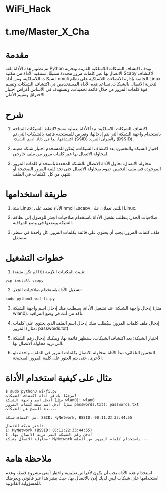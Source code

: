 # WiFi_Hack 
# t.me/Master_X_Cha

# مقدمة 
تم تطوير هذه الأداة بلغة Python بهدف اكتشاف الشبكات اللاسلكية القريبة وتجربة الاتصال بها عبر كلمات مرور محددة مسبقًا. تستفيد الأداة من مكتبة Scapy لاكتشاف الشبكات اللاسلكية، ومن أداة nmcli الخاصة بإدارة الاتصالات اللاسلكية على نظام Linux لتجربة الاتصال بالشبكات. تساعد هذه الأداة المستخدمين في اكتشاف الشبكات وتقييم قوة كلمات المرور من خلال قائمة تخمينات، وتستهدف في الأساس أغراض اختبار الاختراق وتقييم الأمان.

# شرح 
1. اكتشاف الشبكات اللاسلكية: تبدأ الأداة بعملية مسح لالتقاط الشبكات المتاحة باستخدام واجهة الشبكة التي يتم إدخالها، وتعرض للمستخدم قائمة بالشبكات التي تم اكتشافها، بما في ذلك اسم الشبكة (SSID) والعنوان الفريد (BSSID).


2. اختيار الشبكة والتخمين: بعد اكتشاف الشبكات، يُمكن للمستخدم اختيار شبكة معينة لمحاولة الاتصال بها عبر كلمات مرور من ملف خارجي.


3. محاولة الاتصال: تحاول الأداة الاتصال بالشبكة المحددة باستخدام كلمات المرور الموجودة في ملف التخمين. تقوم بمحاولة الاتصال حتى تجد كلمة المرور الصحيحة أو تنتهي من كل الكلمات في الملف.

# طريقة استخدامها 
1. بيئة Linux: الأداة تعتمد على nmcli وscapy اللتين تعملان على Linux.


2. صلاحيات الجذر: يتطلب تشغيل الأداة باستخدام صلاحيات الجذر للوصول إلى بطاقة الشبكة ووضعها في وضع المراقبة.


3. ملف كلمات المرور: يجب أن يحتوي على قائمة بكلمات المرور، كل واحدة في سطر مستقل.


# خطوات التشغيل

1. تثبيت المكتبات اللازمة (إذا لم تكن مثبتة):
```
pip install scapy
```


2. تشغيل الأداة باستخدام صلاحيات الجذر:
```
sudo python3 wif-fi.py
```


3. إدخال واجهة الشبكة: عند تشغيل الأداة، سيطلب منك إدخال اسم واجهة الشبكة (مثل wlan0). تأكد من أنك في وضع المراقبة.


4. إدخال ملف كلمات المرور: سيُطلب منك إدخال اسم الملف الذي يحتوي على كلمات المرور (مثال: passwords.txt).


5. اختيار الشبكة: بعد اكتشاف الشبكات، ستظهر قائمة بها، ويمكنك إدخال رقم الشبكة التي تريد محاولة الاتصال بها.


6. التخمين التلقائي: تبدأ الأداة بمحاولة الاتصال بكلمات المرور في الملف، واحدة تلو الأخرى، حتى يتم العثور على كلمة المرور الصحيحة.



# مثال على كيفية استخدام الأداة
```
$ sudo python3 wi-fi.py
مرحبًا بك في أداة اكتشاف الشبكات!
أدخل اسم واجهة الشبكة (مثل wlan0): wlan0
أدخل اسم ملف كلمات المرور (مثل passwords.txt): passwords.txt
بدء المسح عن الشبكات...

تم اكتشاف شبكة: SSID: MyNetwork, BSSID: 00:11:22:33:44:55

اختر شبكة للاتصال:
1: MyNetwork (BSSID: 00:11:22:33:44:55)
أدخل رقم الشبكة التي تريد الاتصال بها: 1
محاولة الاتصال بشبكة: MyNetwork باستخدام كلمات المرور من الملف...
```

# ملاحظة هامة

استخدام هذه الأداة يجب أن يكون لأغراض تعليمية واختبار أمني مشروع فقط، وعدم استخدامها على شبكات ليس لديك إذن بالاتصال بها، حيث يعتبر هذا غير قانوني ويعرضك للمسؤولية القانونية.
